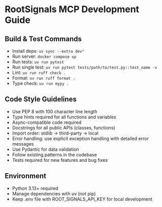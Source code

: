 # RootSignals MCP Development Guide

## Build & Test Commands
- Install deps: `uv sync --extra dev"`
- Run server: `docker compose up`
- Run tests: `uv run pytest`
- Run single test: `uv run pytest tests/path/to/test.py::test_name -v`
- Lint: `uv run ruff check .`
- Format: `uv run ruff format .`
- Type check: `uv run mypy .`

## Code Style Guidelines
- Use PEP 8 with 100 character line length
- Type hints required for all functions and variables
- Async-compatible code required
- Docstrings for all public APIs (classes, functions)
- Import order: stdlib → third-party → local
- Error handling: use explicit exception handling with detailed error messages
- Use Pydantic for data validation
- Follow existing patterns in the codebase
- Tests required for new features and bug fixes

## Environment
- Python 3.13+ required
- Manage dependencies with uv (not pip)
- Keep .env file with ROOT_SIGNALS_API_KEY for local development